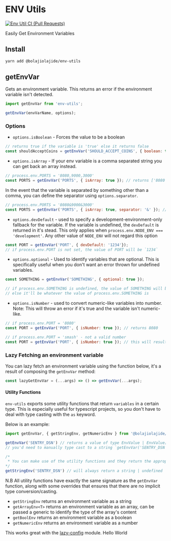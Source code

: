 # ENV Utils

[![Env Util CI (Pull Requests)](https://github.com/BolajiOlajide/env-utils/actions/workflows/ci.yml/badge.svg)](https://github.com/BolajiOlajide/env-utils/actions/workflows/ci.yml)

Easily Get Environment Variables

## Install

```sh
yarn add @bolajiolajide/env-utils
```

## getEnvVar

Gets an environment variable. This returns an error if the environment variable isn't detected.

```js
import getEnvVar from 'env-utils';

getEnvVar(envVarName, options);
```

### Options

* `options.isBoolean` - Forces the value to be a boolean

```js
// returns true if the variable is 'true' else it returns false
const shouldAcceptCoins = getEnvVar('SHOULD_ACCEPT_COINS', { boolean: true });
```

* `options.isArray` - If your env variable is a comma separated string you can get back an array instead.

```js
// process.env.PORTS = '8080,9000,3000'
const PORTS = getEnvVar('PORTS', { isArray: true }); // returns ['8080', '9000', '3000'];
```

In the event that the variable is separated by something other than a comma, you can define the separator using `options.separator`.

```js
// process.env.PORTS = '8080&9000&3000'
const PORTS = getEnvVar('PORTS', { isArray: true, separator: '&' }); // returns ['8080', '9000', '3000'];
```

* `options.devDefault` - used to specify a development-environment-only fallback for the variable. If the variable is undefined, the `devDefault` is returned in it's stead.
This only applies when `process.env.NODE_ENV === 'development'`. Any other value of `NODE_ENV` will not regard this option

```js
const PORT = getEnvVar('PORT', { devDefault: '1234'});
// if process.env.PORT is not set, the value of PORT will be `1234`
```

* `options.optional` - Used to identify variables that are optional. This is specifically useful when you don't want an error thrown for undefined variables.

```js
const SOMETHING = getEnvVar('SOMETHING', { optional: true });

// if process.env.SOMETHING is undefined, the value of SOMETHING will be undefined.
// else it'll be whatever the value of process.env.SOMETHING is
```

* `options.isNumber` - used to convert numeric-like variables into number. Note: This will throw an error if it's true and the variable isn't numeric-like.

```js
// if process.env.PORT = '8080'
const PORT = getEnvVar('PORT', { isNumber: true }); // returns 8080

// if process.env.PORT = 'smash' - not a valid number
const PORT = getEnvVar('PORT', { isNumber: true }); // this will result in an error being thrown
```

### Lazy Fetching an environment variable

You can lazy fetch an environment variable using the function below, it's a result of composing the `getEnvVar` method:

```js
const lazyGetEnvVar = (...args) => () => getEnvVar(...args);
```

#### Utility Functions

`env-utils` exports some utility functions that return `variables` in a certain type. This is especially useful for typescript projects, so you don't have to deal with type casting with the `as` keyword.

Below is an example:

```ts
import getEnvVar, { getStringEnv, getNumericEnv } from '@bolajiolajide/env-utils';

getEnvVar('SENTRY_DSN') // returns a value of type EnvValue | EnvValue[] | undefined
// you'd need to manually type cast to a string `getEnvVar('SENTRY_DSN') as string` to avoid ts errror

/*
 * You can make use of the utility functions and they return the appropriate types
*/
getStringEnv('SENTRY_DSN') // will always return a string | undefined
```

N.B All utility functions have exactly the same signature as the `getEnvVar` function, along with some overrides that ensures that there are no implicit type conversion/casting.

* `getStringEnv` returns an environment variable as a string
* `getArrayEnv<T>` returns an environment variable as an array, can be passed a generic to identify the type of the array's content
* `getBoolEnv` returns an environment variable as a boolean
* `getNumericEnv` returns an environment variable as a number

This works great with the [lazy-config](https://github.com/BolajiOlajide/lazy-config) module.
Hello World
